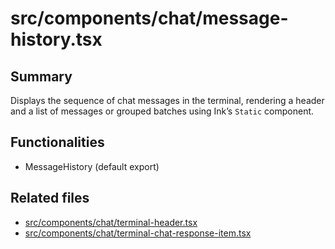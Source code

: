 # src/components/chat/message-history.tsx

## Summary
Displays the sequence of chat messages in the terminal, rendering a header and a list of messages or grouped batches using Ink’s `Static` component.

## Functionalities
- MessageHistory (default export)

## Related files
- [src/components/chat/terminal-header.tsx](terminal-header.tsx.md)
- [src/components/chat/terminal-chat-response-item.tsx](terminal-chat-response-item.tsx.md)